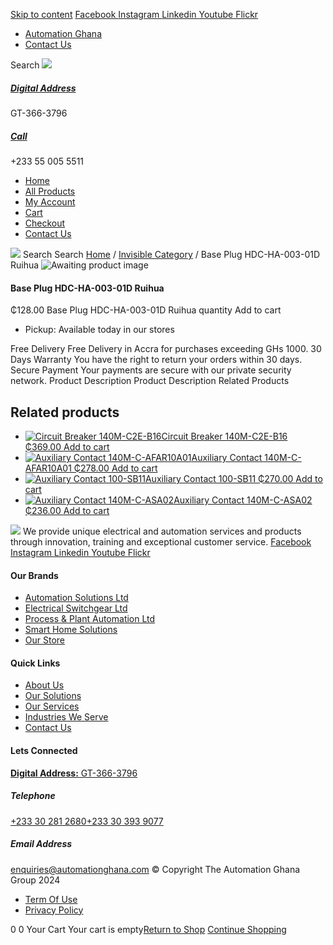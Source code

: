 [Skip to content](https://store.automationghana.com/product/base-plug-hdc-ha-003-01d-ruihua-2/#content)
[ Facebook ](https://www.facebook.com/automationgh/) [ Instagram ](https://www.instagram.com/automationgh/) [ Linkedin ](https://www.linkedin.com/company/the-automation-ghana-limited/) [ Youtube ](https://www.youtube.com/channel/UCurrRDUSm5oIW39VXjn1u0w) [ Flickr ](https://www.flickr.com/photos/181794037@N07/)
  * [ Automation Ghana ](https://automationghana.com)
  * [ Contact Us ](https://store.automationghana.com/contact/)


Search
[ ![](https://store.automationghana.com/wp-content/uploads/2024/04/Website-TAGG-Logo-BLUE.png) ](https://store.automationghana.com/)
[ ](https://maps.app.goo.gl/m4xeaagWCNbLk4jM6)
#####  [ Digital Address ](https://maps.app.goo.gl/m4xeaagWCNbLk4jM6)
GT-366-3796 
[ ](tel:+233550055511)
#####  [ Call ](tel:+233550055511)
+233 55 005 5511 
  * [Home](https://store.automationghana.com/)
  * [All Products](https://store.automationghana.com/shop/)
  * [My Account](https://store.automationghana.com/my-account/)
  * [Cart](https://store.automationghana.com/cart/)
  * [Checkout](https://store.automationghana.com/checkout/)
  * [Contact Us](https://store.automationghana.com/contact/)


[![](https://store.automationghana.com/wp-content/uploads/2024/04/AutomationGhana_logo_white.png)](https://store.automationghana.com)
Search
Search
[Home](https://store.automationghana.com) / [Invisible Category](https://store.automationghana.com/product-category/invisible-category/) / Base Plug HDC-HA-003-01D Ruihua
![Awaiting product image](https://store.automationghana.com/wp-content/uploads/woocommerce-placeholder-600x600.png)
####  Base Plug HDC-HA-003-01D Ruihua 
₵128.00
Base Plug HDC-HA-003-01D Ruihua quantity
Add to cart
  * Pickup: Available today in our stores


Free Delivery 
Free Delivery in Accra for purchases exceeding GHs 1000. 
30 Days Warranty 
You have the right to return your orders within 30 days. 
Secure Payment 
Your payments are secure with our private security network. 
Product Description
Product Description
Related Products 
## Related products
  * [![Circuit Breaker 140M-C2E-B16](https://store.automationghana.com/wp-content/uploads/2020/12/140M-C2E-B16.jpg)Circuit Breaker 140M-C2E-B16 ₵369.00 ](https://store.automationghana.com/product/circuit-breaker-140m-c2e-b16/)
[Add to cart](https://store.automationghana.com/product/base-plug-hdc-ha-003-01d-ruihua-2/?add-to-cart=2981)
  * [![Auxiliary Contact 140M-C-AFAR10A01](https://store.automationghana.com/wp-content/uploads/2020/12/140M-C-AFAR10A01-300x298.jpg)Auxiliary Contact 140M-C-AFAR10A01 ₵278.00 ](https://store.automationghana.com/product/auxiliary-contact-140m-c-afar10a01/)
[Add to cart](https://store.automationghana.com/product/base-plug-hdc-ha-003-01d-ruihua-2/?add-to-cart=2963)
  * [![Auxiliary Contact 100-SB11](https://store.automationghana.com/wp-content/uploads/2020/11/Allen-Bradley-100S-300x300.jpg)Auxiliary Contact 100-SB11 ₵270.00 ](https://store.automationghana.com/product/auxiliary-contact-100-sb11/)
[Add to cart](https://store.automationghana.com/product/base-plug-hdc-ha-003-01d-ruihua-2/?add-to-cart=2954)
  * [![Auxiliary Contact 140M-C-ASA02](https://store.automationghana.com/wp-content/uploads/2020/11/140M-C-ASA02.jpg)Auxiliary Contact 140M-C-ASA02 ₵236.00 ](https://store.automationghana.com/product/auxiliary-contact-140m-c-asa02/)
[Add to cart](https://store.automationghana.com/product/base-plug-hdc-ha-003-01d-ruihua-2/?add-to-cart=2950)


![](https://store.automationghana.com/wp-content/uploads/2024/04/AutomationGhana_logo_white.png)
We provide unique electrical and automation services and products through innovation, training and exceptional customer service.
[ Facebook ](https://www.facebook.com/automationgh/) [ Instagram ](https://www.instagram.com/automationgh/) [ Linkedin ](https://www.linkedin.com/company/the-automation-ghana-limited/) [ Youtube ](https://www.youtube.com/channel/UCurrRDUSm5oIW39VXjn1u0w) [ Flickr ](https://www.flickr.com/photos/181794037@N07/)
#### Our Brands
  * [ Automation Solutions Ltd ](https://store.automationghana.com/product/base-plug-hdc-ha-003-01d-ruihua-2/)
  * [ Electrical Switchgear Ltd ](https://store.automationghana.com/product/base-plug-hdc-ha-003-01d-ruihua-2/)
  * [ Process & Plant Automation Ltd ](https://store.automationghana.com/product/base-plug-hdc-ha-003-01d-ruihua-2/)
  * [ Smart Home Solutions ](https://store.automationghana.com/product/base-plug-hdc-ha-003-01d-ruihua-2/)
  * [ Our Store ](https://store.automationghana.com/product/base-plug-hdc-ha-003-01d-ruihua-2/)


#### Quick Links
  * [ About Us ](https://store.automationghana.com/product/base-plug-hdc-ha-003-01d-ruihua-2/)
  * [ Our Solutions ](https://store.automationghana.com/product/base-plug-hdc-ha-003-01d-ruihua-2/)
  * [ Our Services ](https://store.automationghana.com/product/base-plug-hdc-ha-003-01d-ruihua-2/)
  * [ Industries We Serve ](https://store.automationghana.com/product/base-plug-hdc-ha-003-01d-ruihua-2/)
  * [ Contact Us ](https://store.automationghana.com/product/base-plug-hdc-ha-003-01d-ruihua-2/)


#### Lets Connected
[**Digital Address:** GT-366-3796](https://maps.app.goo.gl/m4xeaagWCNbLk4jM6)
#####  Telephone 
[ +233 30 281 2680](tel:+233302812680)[+233 30 393 9077](https://store.automationghana.com/product/base-plug-hdc-ha-003-01d-ruihua-2/+233303939077)
#####  Email Address 
enquiries@automationghana.com 
© Copyright The Automation Ghana Group 2024
  * [ Term Of Use ](https://store.automationghana.com/product/base-plug-hdc-ha-003-01d-ruihua-2/)
  * [ Privacy Policy ](https://store.automationghana.com/product/base-plug-hdc-ha-003-01d-ruihua-2/)


0
0
Your Cart
Your cart is empty[Return to Shop](https://store.automationghana.com/shop/)
[Continue Shopping](https://store.automationghana.com/product/base-plug-hdc-ha-003-01d-ruihua-2/)
